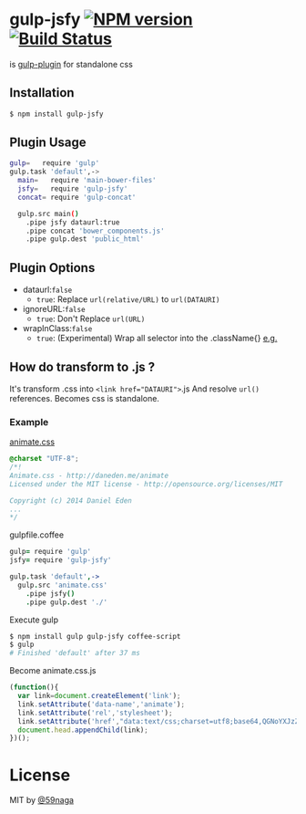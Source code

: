 # gulp-jsfy [![NPM version][npm-image]][npm] [![Build Status][travis-image]][travis]

is [gulp-plugin](https://github.com/gulpjs/gulp#gulp) for standalone css

## Installation
```bash
$ npm install gulp-jsfy
```

## Plugin Usage
```bash
gulp=   require 'gulp'
gulp.task 'default',->
  main=   require 'main-bower-files'
  jsfy=   require 'gulp-jsfy'
  concat= require 'gulp-concat'

  gulp.src main()
    .pipe jsfy dataurl:true
    .pipe concat 'bower_components.js'
    .pipe gulp.dest 'public_html'
```

## Plugin Options
* dataurl:`false`
  * `true`: Replace `url(relative/URL)` to `url(DATAURI)`
* ignoreURL:`false`
  * `true`: Don't Replace `url(URL)`
* wrapInClass:`false`
  * `true`: (Experimental) Wrap all selector into the .className{} [e.g.][1]

[1]: https://github.com/59naga/gulp-jsfy-example

## How do transform to .js ?
It's transform .css into `<link href="DATAURI">`.js And resolve `url()` references.
Becomes css is standalone.

### Example
[animate.css](http://daneden.github.io/animate.css/)

```css
@charset "UTF-8";
/*!
Animate.css - http://daneden.me/animate
Licensed under the MIT license - http://opensource.org/licenses/MIT

Copyright (c) 2014 Daniel Eden
...
*/
```

gulpfile.coffee

```coffee
gulp= require 'gulp'
jsfy= require 'gulp-jsfy'

gulp.task 'default',->
  gulp.src 'animate.css'
    .pipe jsfy()
    .pipe gulp.dest './'
```

Execute gulp

```bash
$ npm install gulp gulp-jsfy coffee-script
$ gulp
# Finished 'default' after 37 ms
```

Become animate.css.js

```js
(function(){
  var link=document.createElement('link');
  link.setAttribute('data-name','animate');
  link.setAttribute('rel','stylesheet');
  link.setAttribute('href',"data:text/css;charset=utf8;base64,QGNoYXJzZXQgIlVU..."
  document.head.appendChild(link);
})();
```

# License
MIT by [@59naga](https://twitter.com/horse_n_deer)

[npm-image]: https://badge.fury.io/js/gulp-jsfy.svg
[npm]: https://npmjs.org/package/gulp-jsfy
[travis-image]: https://travis-ci.org/59naga/gulp-jsfy.svg?branch=master
[travis]: https://travis-ci.org/59naga/gulp-jsfy
[depstat-image]: https://gemnasium.com/59naga/gulp-jsfy.svg
[depstat]: https://gemnasium.com/59naga/gulp-jsfy